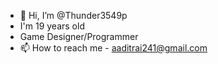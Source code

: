 - 👋 Hi, I’m @Thunder3549p
- I'm 19 years old
- Game Designer/Programmer
- 📫 How to reach me - aaditrai241@gmail.com


